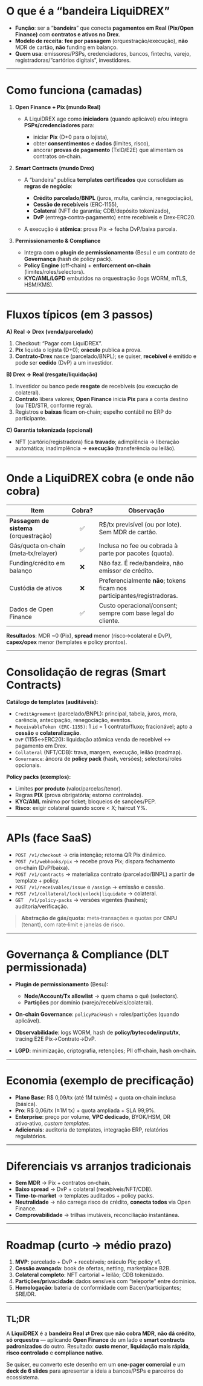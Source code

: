 # O que é a “bandeira LiquiDREX”

* **Função**: ser a “**bandeira**” que conecta **pagamentos em Real (Pix/Open Finance)** com **contratos e ativos no Drex**.
* **Modelo de receita**: **fee por passagem** (orquestração/execução), **não** MDR de cartão, **não** funding em balanço.
* **Quem usa**: emissores/PSPs, credenciadores, bancos, fintechs, varejo, registradoras/“cartórios digitais”, investidores.

---

# Como funciona (camadas)

1. **Open Finance + Pix (mundo Real)**

   * A LiquiDREX age como **iniciadora** (quando aplicável) e/ou integra **PSPs/credenciadores** para:

     * iniciar **Pix** (D+0 para o lojista),
     * obter **consentimentos** e **dados** (limites, risco),
     * ancorar **provas de pagamento** (TxID/E2E) que alimentam os contratos on‑chain.
2. **Smart Contracts (mundo Drex)**

   * A “bandeira” publica **templates certificados** que consolidam as **regras de negócio**:

     * **Crédito parcelado/BNPL** (juros, multa, carência, renegociação),
     * **Cessão de recebíveis** (ERC‑1155),
     * **Colateral** (NFT de garantia; CDB/depósito tokenizado),
     * **DvP** (entrega‑contra‑pagamento) entre recebíveis e Drex‑ERC20.
   * A execução é **atômica**: prova Pix → fecha DvP/baixa parcela.
3. **Permissionamento & Compliance**

   * Integra com o **plugin de permissionamento** (Besu) e um contrato de **Governança** (hash de policy pack).
   * **Policy Engine** (off‑chain) + **enforcement on‑chain** (limites/roles/selectors).
   * **KYC/AML/LGPD** embutidos na orquestração (logs WORM, mTLS, HSM/KMS).

---

# Fluxos típicos (em 3 passos)

**A) Real → Drex (venda/parcelado)**

1. Checkout: “Pagar com LiquiDREX”.
2. **Pix** liquida o lojista (D+0); **oráculo** publica a prova.
3. **Contrato‑Drex** nasce (parcelado/BNPL); se quiser, **recebível** é emitido e pode ser **cedido** (DvP) a um investidor.

**B) Drex → Real (resgate/liquidação)**

1. Investidor ou banco pede **resgate** de recebíveis (ou execução de colateral).
2. **Contrato** libera valores; **Open Finance** inicia **Pix** para a conta destino (ou TED/STR, conforme regra).
3. Registros e **baixas** ficam on‑chain; espelho contábil no ERP do participante.

**C) Garantia tokenizada (opcional)**

* NFT (cartório/registradora) fica **travado**; adimplência → liberação automática; inadimplência → **execução** (transferência ou leilão).

---

# Onde a LiquiDREX cobra (e onde não cobra)

| Item                                   | Cobra? | Observação                                                               |
| -------------------------------------- | :----: | ------------------------------------------------------------------------ |
| **Passagem de sistema** (orquestração) |    ✅   | R\$/tx previsível (ou por lote). Sem MDR de cartão.                      |
| Gás/quota on‑chain (meta‑tx/relayer)   |    ✅   | Inclusa no fee ou cobrada à parte por pacotes (quota).                   |
| Funding/crédito em balanço             |    ❌   | Não faz. É rede/bandeira, não emissor de crédito.                        |
| Custódia de ativos                     |    ❌   | Preferencialmente **não**; tokens ficam nos participantes/registradoras. |
| Dados de Open Finance                  |    ✅   | Custo operacional/consent; sempre com base legal do cliente.             |

**Resultados**: MDR \~0 (Pix), **spread** menor (risco→colateral e DvP), **capex/opex** menor (templates e policy prontos).

---

# Consolidação de regras (Smart Contracts)

**Catálogo de templates (auditáveis):**

* `CreditAgreement` (parcelado/BNPL): principal, tabela, juros, mora, carência, antecipação, renegociação, eventos.
* `ReceivableToken (ERC‑1155)`: 1 `id` = 1 contrato/fluxo; fracionável; apto a **cessão** e **colateralização**.
* `DvP` (1155↔ERC20): liquidação atômica venda de recebível ↔ pagamento em Drex.
* `Collateral` (NFT/CDB): trava, margem, execução, leilão (roadmap).
* `Governance`: âncora de **policy pack** (hash, versões); selectors/roles opcionais.

**Policy packs (exemplos):**

* Limites **por produto** (valor/parcelas/tenor).
* Regras **PIX** (prova obrigatória; estorno controlado).
* **KYC/AML** mínimo por ticket; bloqueios de sanções/PEP.
* **Risco**: exigir colateral quando score < X; haircut Y%.

---

# APIs (face SaaS)

* `POST /v1/checkout` → cria intenção; retorna QR Pix dinâmico.
* `POST /v1/webhooks/pix` → recebe prova Pix; dispara fechamento on‑chain (DvP/baixa).
* `POST /v1/contracts` → materializa contrato (parcelado/BNPL) a partir de template + policy.
* `POST /v1/receivables/issue` e `/assign` → emissão e cessão.
* `POST /v1/collateral/lock|unlock|liquidate` → colateral.
* `GET  /v1/policy-packs` → versões vigentes (hashes); auditoria/verificação.

> **Abstração de gás/quota:** meta‑transações e quotas por **CNPJ** (tenant), com rate‑limit e janelas de risco.

---

# Governança & Compliance (DLT permissionada)

* **Plugin de permissionamento** (Besu):

  * **Node/Account/Tx allowlist** → quem chama o quê (selectors).
  * **Partições** por domínio (varejo/recebíveis/colateral).
* **On‑chain Governance**: `policyPackHash` + roles/partições (quando aplicável).
* **Observabilidade**: logs WORM, hash de **policy/bytecode/input/tx**, tracing E2E Pix→Contrato→DvP.
* **LGPD**: minimização, criptografia, retenções; PII off‑chain, hash on‑chain.

---

# Economia (exemplo de precificação)

* **Plano Base**: R\$ 0,09/tx (até 1M tx/mês) + quota on‑chain inclusa (básica).
* **Pro**: R\$ 0,06/tx (≥1M tx) + quota ampliada + SLA 99,9%.
* **Enterprise**: preço por volume, **VPC dedicado**, BYOK/HSM, DR ativo‑ativo, *custom templates*.
* **Adicionais**: auditoria de templates, integração ERP, relatórios regulatórios.

---

# Diferenciais vs arranjos tradicionais

* **Sem MDR** → Pix + contratos on‑chain.
* **Baixo spread** → DvP + colateral (recebíveis/NFT/CDB).
* **Time‑to‑market** → templates auditados + policy packs.
* **Neutralidade** → não carrega risco de crédito, **conecta todos** via Open Finance.
* **Comprovabilidade** → trilhas imutáveis, reconciliação instantânea.

---

# Roadmap (curto → médio prazo)

1. **MVP**: parcelado + DvP + recebíveis; oráculo Pix; policy v1.
2. **Cessão avançada**: book de ofertas, netting, marketplace B2B.
3. **Colateral completo**: NFT cartorial + leilão; CDB tokenizado.
4. **Partições/privacidade**: dados sensíveis com “teleporte” entre domínios.
5. **Homologação**: bateria de conformidade com Bacen/participantes; SRE/DR.

---

## TL;DR

A **LiquiDREX** é a **bandeira Real ⇄ Drex** que **não cobra MDR**, **não dá crédito**, **só orquestra** — aplicando **Open Finance** de um lado e **smart contracts padronizados** do outro.
Resultado: **custo menor**, **liquidação mais rápida**, **risco controlado** e **compliance nativo**.

Se quiser, eu converto este desenho em um **one‑pager comercial** e um **deck de 6 slides** para apresentar a ideia a bancos/PSPs e parceiros do ecossistema.
